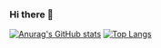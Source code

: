 ### Hi there 👋

[![Anurag's GitHub stats](https://github-readme-stats.vercel.app/api?username=2x-Hra&hide=stars&count_private=true&show_icons=true&theme=maroongold)](https://github.com/anuraghazra/github-readme-stats)
[![Top Langs](https://github-readme-stats.vercel.app/api/top-langs/?username=2x-Hra&layout=compact&theme=maroongold)](https://github.com/anuraghazra/github-readme-stats)
<!--
**2x-Hra/2x-Hra** is a ✨ _special_ ✨ repository because its `README.md` (this file) appears on your GitHub profile.

Here are some ideas to get you started:

- 🔭 I’m currently working on ...
- 🌱 I’m currently learning ...
- 👯 I’m looking to collaborate on ...
- 🤔 I’m looking for help with ...
- 💬 Ask me about ...
- 📫 How to reach me: ...
- 😄 Pronouns: ...
- ⚡ Fun fact: ...
-->
